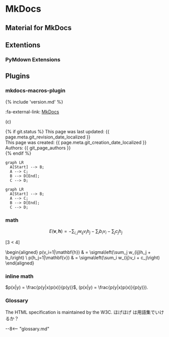 # MkDocs

## Material for MkDocs
## Extentions
### PyMdown Extensions
## Plugins
### mkdocs-macros-plugin


{% include 'version.md' %}

:fa-external-link: [MkDocs](http://www.mkdocs.org/)

(c)

{% if git.status %}
This page was last updated: {{ page.meta.git_revision_date_localized }} <br>
This page was created: {{ page.meta.git_creation_date_localized }} <br>
Authors: {{ git_page_authors }} <br>
{% endif %}


``` text
graph LR
  A[Start] --> B;
  A --> C;
  B --> D[End];
  C --> D;
```


``` mermaid
graph LR
  A[Start] --> B;
  A --> C;
  B --> D[End];
  C --> D;
```

### math
$$
E(\mathbf{v}, \mathbf{h}) = -\sum_{i,j}w_{ij}v_i h_j - \sum_i b_i v_i - \sum_j c_j h_j
$$

\[3 < 4\]

\begin{aligned}
    p(v_i=1|\mathbf{h}) & = \sigma\left(\sum_j w_{ij}h_j + b_i\right) \\
    p(h_j=1|\mathbf{v}) & = \sigma\left(\sum_i w_{ij}v_i + c_j\right)
\end{aligned}

### inline math
$p(x|y) = \frac{p(y|x)p(x)}{p(y)}$, \(p(x|y) = \frac{p(y|x)p(x)}{p(y)}\).

### Glossary

The HTML specification is maintained by the W3C. ほげほげ は用語集でいけるか？

--8<-- "glossary.md"